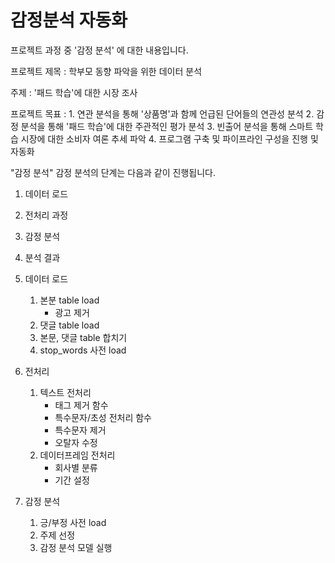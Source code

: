 # 감정분석 자동화
프로젝트 과정 중 '감정 분석' 에 대한 내용입니다.

프로젝트
제목 : 학부모 동향 파악을 위한 데이터 분석

주제 : '패드 학습'에 대한 시장 조사

프로젝트 목표 : 
	1. 연관 분석을 통해 '상품명'과 함께 언급된 단어들의 연관성 분석
	2. 감정 분석을 통해 '패드 학습'에 대한 주관적인 평가 분석
	3. 빈출어 분석을 통해 스마트 학습 시장에 대한 소비자 여론 추세 파악
	4. 프로그램 구축 및 파이프라인 구성을 진행 및 자동화


"감정 분석"
감정 분석의 단계는 다음과 같이 진행됩니다.
1. 데이터 로드
2. 전처리 과정
3. 감정 분석
4. 분석 결과


1. 데이터 로드
	1) 본분 table load
		- 광고 제거
	2) 댓글 table load
	3) 본문, 댓글 table 합치기
	4) stop_words 사전 load

2. 전처리
	1) 텍스트 전처리
		- 태그 제거 함수
		- 특수문자/초성 전처리 함수
		- 특수문자 제거
		- 오탈자 수정
	2) 데이터프레임 전처리
		- 회사별 분류
		- 기간 설정

3. 감정 분석
	1) 긍/부정 사전 load
	2) 주제 선정
	3) 감정 분석 모델 실행
